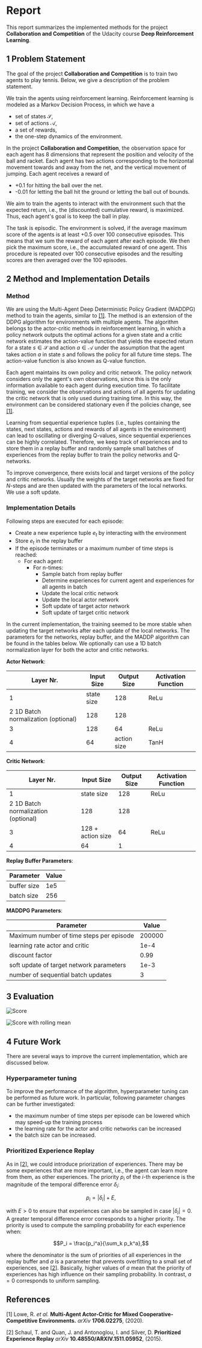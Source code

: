 # Report

This report summarizes the implemented methods for the project **Collaboration and Competition** of the Udacity course 
**Deep Reinforcement Learning**. 

## 1 Problem Statement

The goal of the project **Collaboration and Competition** is to train two agents to play tennis. 
Below, we give a description of the problem statement.

We train the agents using reinforcement learning. 
Reinforcement learning is modeled as a Markov Decision Process, in which we have a 

- set of states $\mathcal{S}$,
- set of actions $\mathcal{A}$,
- a set of rewards,
- the one-step dynamics of the environment.

In the project **Collaboration and Competition**, the observation space for each agent has 8 dimensions that represent the 
position and velocity of the ball and racket. Each agent has two actions corresponding 
to the horizontal movement towards and away from the net, and the vertical movement of jumping. Each agent receives a reward of 
 - +0.1 for hitting the ball over the net. 
 - -0.01 for letting the ball hit the ground or letting the ball out of bounds.


We aim to train the agents to interact with the environment such that the expected return, i.e., 
the (discounted) cumulative reward, is maximized. Thus, each agent's goal is to keep the ball in play.

The task is episodic. The environment is solved, if the average maximum score of the agents is at least +0.5 over 100 
consecutive episodes. This means that we sum the reward of each agent after each episode. We then pick the maximum score, 
i.e., the accumulated reward of one agent. This procedure is repeated over 100 consecutive episodes and the resulting scores
are then averaged over the 100 episodes.

## 2 Method and Implementation Details

### Method

We are using the Multi-Agent Deep Deterministic Policy Gradient (MADDPG) method to train the agents, similar to [[1]](#1). The 
method is an extension of the DDPG algorithm for environments with multiple agents. The algorithm belongs to the 
actor-critic methods in reinforcement learning, in which a policy network outputs the optimal actions for a given state and
a critic network estimates the action-value function that yields the expected return for a state $s \in \mathcal{S}$ and 
action $a \in \mathcal{A}$ under the assumption that the agent takes action $a$ in state $s$ and follows the policy for all future time steps. 
The action-value function is also known as Q-value function.

Each agent maintains its own policy and critic network. The policy network considers only the agent's own observations, 
since this is the only information available to each agent during execution time. To facilitate training, we consider
the observations and actions of all agents for updating the critic network that is only used during training time.
In this way, the environment can be considered stationary even if the policies change,
see [[1]](#1). 

Learning from sequential experience tuples (i.e., tuples containing the states, next states, actions and rewards of all agents 
in the environment) can lead to oscillating or diverging Q-values, since sequential experiences can be highly correlated.
Therefore, we keep track of experiences and to store them in a replay buffer and randomly sample small batches of experiences
from the replay buffer to train the policy networks and Q-networks.

To improve convergence, there exists local and target versions of the policy and critic networks. Usually the weights of 
the target networks are fixed for $N$-steps and are then updated with the parameters of the local networks. We use a soft
update.


### Implementation Details

Following steps are executed for each episode:

- Create a new experience tuple $e_t$ by interacting with the environment
- Store $e_t$ in the replay buffer
- If the episode terminates or a maximum number of time steps is reached:
  - For each agent:
    - For n-times:
      - Sample batch from replay buffer
      - Determine experiences for current agent and experiences for all agents in batch
      - Update the local critic network
      - Update the local actor network 
      - Soft update of target actor network
      - Soft update of target critic network

In the current implementation, the training seemed to be more stable when updating the target networks after each update
of the local networks. The parameters for the networks, replay buffer, and the MADDP algorithm can be found in the tables
below. We optionally can use a 1D batch normalization layer for both the actor and critic networks. 

**Actor Network**:

| Layer Nr.                           | Input Size | Output Size | Activation Function |
|-------------------------------------|------------|-------------|---------------------|
| 1                                   | state size | 128         | ReLu                |
| 2 1D Batch normalization (optional) | 128        | 128         |                     |
| 3                                   | 128        | 64          | ReLu                |
| 4                                   | 64         | action size | TanH                |

**Critic Network**:

| Layer Nr.                           | Input Size        | Output Size | Activation Function |
|-------------------------------------|-------------------|-------------|---------------------|
| 1                                   | state size        | 128         | ReLu                |
| 2 1D Batch normalization (optional) | 128               | 128         |                     |
| 3                                   | 128 + action size | 64          | ReLu                |
| 4                                   | 64                | 1           |                     |

**Replay Buffer Parameters**:

| Parameter   | Value |
|-------------|-------|
| buffer size | 1e5   |
| batch size  | 256   |

**MADDPG Parameters**:

| Parameter                                | Value  |
|------------------------------------------|--------|
| Maximum number of time steps per episode | 200000 |
| learning rate actor and critic           | 1e-4   |
| discount factor                          | 0.99   | 
| soft update of target network parameters | 1e-3   |
| number of sequential batch updates       | 3      |


## 3 Evaluation

![Score](Evaluation.png)

![Score with rolling mean](EvaluationRollingMean.png)

## 4 Future Work

There are several ways to improve the current implementation, which are discussed below.


### Hyperparameter tuning

To improve the performance of the algorithm, hyperparameter tuning can be performed as future work. 
In particular, following parameter changes can be further investigated:

- the maximum number of time steps per episode can be lowered which may speed-up the training process 
- the learning rate for the actor and critic networks can be increased 
- the batch size can be increased.


### Prioritized Experience Replay

As in [[2]](#2), we could introduce priorization of experiences. There may be some experiences that are more important,
i.e., the agent can learn more from them, as other experiences. The priority $p_i$ of the $i$-th experience is the magnitude of the
temporal difference error $\delta_i$:

$$p_i = |\delta_i|+ E,$$ 

with $E > 0$ to ensure that experiences can also be sampled in case $|\delta_i| = 0$. A greater temporal difference error 
corresponds to a higher priority. The priority is used to compute the sampling probability for each experience when:

$$P_i = \frac{p_i^a}{\sum_k p_k^a},$$

where the denominator is the sum of priorities of all experiences in the replay buffer and $a$ is a parameter that prevents 
overfitting to a small set of experiences, see [[2]](#2). Basically, higher values of $a$ mean that the priority of 
experiences has high influence on their sampling probability. In contrast, $a=0$ corresponds to uniform sampling.

## References

<a id="1">[1]</a> 
Lowe, R. *et al.* 
**Multi-Agent Actor-Critic for Mixed Cooperative-Competitive Environments.**
*arXiv* **1706.02275**, (2020).


<a id="1">[2]</a>
Schaul, T. and Quan, J. and Antonoglou, I. and Silver, D.
**Prioritized Experience Replay**
*arXiv* **10.48550/ARXIV.1511.05952**, (2015).
